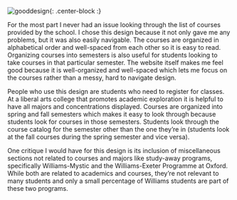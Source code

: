 
![gooddesign]({{site.baseurl}}/img/GoodDesign.png){: .center-block :}

For the most part I never had an issue looking through the list of courses provided by the school. I chose this design because it not only gave me any problems, but it was also easily navigable. The courses are organized in alphabetical order and well-spaced from each other so it is easy to read. Organizing courses into semesters is also useful for students looking to take courses in that particular semester. The website itself makes me feel good because it is well-organized and well-spaced which lets me focus on the courses rather than a messy, hard to navigate design.

People who use this design are students who need to register for classes. At a liberal arts college that promotes academic exploration it is helpful to have all majors and concentrations displayed. Courses are organized into spring and fall semesters which makes it easy to look through because students look for courses in those semesters. Students look through the course catalog for the semester other than the one they’re in (students look at the fall courses during the spring semester and vice versa).

One critique I would have for this design is its inclusion of miscellaneous sections not related to courses and majors like study-away programs, specifically Williams-Mystic and the Williams-Exeter Programme at Oxford. While both are related to academics and courses, they’re not relevant to many students and only a small percentage of Williams students are part of these two programs.

